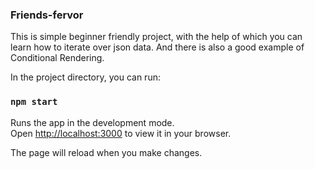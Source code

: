 
### Friends-fervor

This is simple beginner friendly project, with the help of which you can learn how to iterate over json data. And there is also a good example of Conditional Rendering.

In the project directory, you can run:
### `npm start`

Runs the app in the development mode.\
Open [http://localhost:3000](http://localhost:3000) to view it in your browser.

The page will reload when you make changes.
